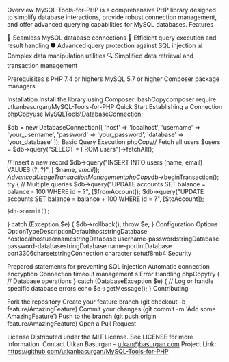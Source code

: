Overview
MySQL-Tools-for-PHP is a comprehensive PHP library designed to simplify database interactions, provide robust connection management, and offer advanced querying capabilities for MySQL databases.
Features

🔌 Seamless MySQL database connections
🚀 Efficient query execution and result handling
🛡️ Advanced query protection against SQL injection
📊 Complex data manipulation utilities
🔍 Simplified data retrieval and transaction management

Prerequisites
s
PHP 7.4 or highers
MySQL 5.7 or higher
Composer package managers

Installation
Install the library using Composer:
bashCopycomposer require utkanbasurgan/MySQL-Tools-for-PHP
Quick Start
Establishing a Connection
phpCopyuse MySQLTools\DatabaseConnection;

$db = new DatabaseConnection([
    'host' => 'localhost',
    'username' => 'your_username',
    'password' => 'your_password',
    'database' => 'your_database'
]);
Basic Query Execution
phpCopy// Fetch all users
$users = $db->query("SELECT * FROM users")->fetchAll();

// Insert a new record
$db->query("INSERT INTO users (name, email) VALUES (?, ?)", [
    $name, 
    $email
]);
Advanced Usage
Transaction Management
phpCopy$db->beginTransaction();
try {
    // Multiple queries
    $db->query("UPDATE accounts SET balance = balance - 100 WHERE id = ?", [$fromAccount]);
    $db->query("UPDATE accounts SET balance = balance + 100 WHERE id = ?", [$toAccount]);
    
    $db->commit();
} catch (Exception $e) {
    $db->rollback();
    throw $e;
}
Configuration Options
OptionTypeDescriptionDefaulthoststringDatabase hostlocalhostusernamestringDatabase username-passwordstringDatabase password-databasestringDatabase name-portintDatabase port3306charsetstringConnection character setutf8mb4
Security

Prepared statements for preventing SQL injection
Automatic connection encryption
Connection timeout management
s
Error Handling
phpCopytry {
    // Database operations
} catch (DatabaseException $e) {
    // Log or handle specific database errors
    echo $e->getMessage();
}
Contributing

Fork the repository
Create your feature branch (git checkout -b feature/AmazingFeature)
Commit your changes (git commit -m 'Add some AmazingFeature')
Push to the branch (git push origin feature/AmazingFeature)
Open a Pull Request

License
Distributed under the MIT License. See LICENSE for more information.
Contact
Utkan Başurgan - utkan@basurgan.com
Project Link: https://github.com/utkanbasurgan/MySQL-Tools-for-PHP

